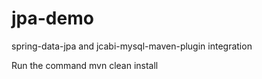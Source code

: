 jpa-demo
========

spring-data-jpa and jcabi-mysql-maven-plugin integration

Run the command mvn clean install
